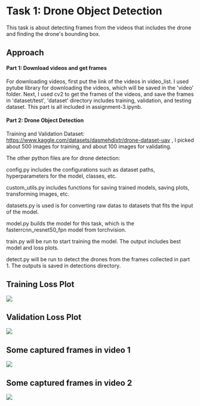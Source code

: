 # Task 1: Drone Object Detection

This task is about detecting frames from the videos that includes the drone and finding the drone's bounding box.

## Approach

#### Part 1: Download videos and get frames

For downloading videos, first put the link of the videos in video_list. I used pytube library for downloading the videos, which will be saved in the 'video' folder. Next, I used cv2 to get the frames of the videos, and save the frames in 'dataset/test', 'dataset' directory includes training, validation, and testing dataset.
This part is all included in assignment-3.ipynb.

#### Part 2: Drone Object Detection

Training and Validation Dataset: https://www.kaggle.com/datasets/dasmehdixtr/drone-dataset-uav , I picked about 500 images for training, and about 100 images for validating.

The other python files are for drone detection: 

config.py includes the configurations such as dataset paths, hyperparameters for the model, classes, etc. 

custom_utils.py includes functions for saving trained models, saving plots, transforming images, etc. 

datasets.py is used is for converting raw datas to datasets that fits the input of the model. 

model.py builds the model for this task, which is the fasterrcnn_resnet50_fpn model from torchvision. 

train.py will be run to start training the model. The output includes best model and loss plots. 

detect.py will be run to detect the drones from the frames collected in part 1. The outputs is saved in detections directory.

## Training Loss Plot
![](https://github.com/Jasonchen0317/CSGY-6613-Assignment/blob/main/assignment-3/readme_img/train_loss.png)

## Validation Loss Plot
![](https://github.com/Jasonchen0317/CSGY-6613-Assignment/blob/main/assignment-3/readme_img/valid_loss.png)

## Some captured frames in video 1
![](https://github.com/Jasonchen0317/CSGY-6613-Assignment/blob/main/assignment-3/readme_img/Video_0.gif)

## Some captured frames in video 2
![](https://github.com/Jasonchen0317/CSGY-6613-Assignment/blob/main/assignment-3/readme_img/Video_1.gif)
